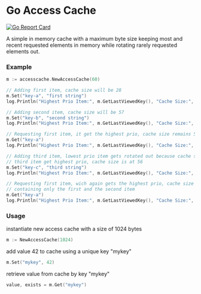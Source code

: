 # Go Access Cache

[![Go Report Card](https://goreportcard.com/badge/github.com/moethu/go-access-cache)](https://goreportcard.com/report/github.com/moethu/go-access-cache)


A simple in memory cache with a maximum byte size keeping most and recent requested elements in memory while rotating rarely requested elements out.

### Example

```go
m := accesscache.NewAccessCache(60)

// Adding first item, cache size will be 28
m.Set("key-a", "first string")
log.Println("Highest Prio Item:", m.GetLastViewedKey(), "Cache Size:", m.GetCacheSize())

// Adding second item, cache size will be 57
m.Set("key-b", "second string")
log.Println("Highest Prio Item:", m.GetLastViewedKey(), "Cache Size:", m.GetCacheSize())

// Requesting first item, it get the highest prio, cache size remains 57
m.Get("key-a")
log.Println("Highest Prio Item:", m.GetLastViewedKey(), "Cache Size:", m.GetCacheSize())

// Adding third item, lowest prio item gets rotated out because cache size > 60
// third item get highest prio, cache size is at 56
m.Set("key-c", "third string")
log.Println("Highest Prio Item:", m.GetLastViewedKey(), "Cache Size:", m.GetCacheSize())

// Requesting first item, wich again gets the highest prio, cache size is at 56
// containing only the first and the second item
m.Get("key-a")
log.Println("Highest Prio Item:", m.GetLastViewedKey(), "Cache Size:", m.GetCacheSize())
```

### Usage

instantiate new access cache with a size of 1024 bytes
```go
m := NewAccessCache(1024)
```

add value 42 to cache using a unique key "mykey"
```go
m.Set("mykey", 42)
```

retrieve value from cache by key "mykey"
```go
value, exists = m.Get("mykey")
```
